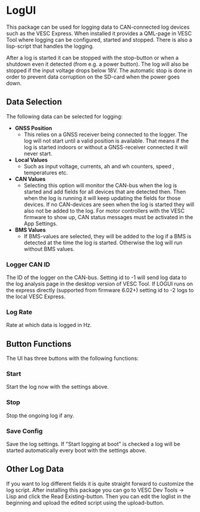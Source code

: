 # LogUI

This package can be used for logging data to CAN-connected log devices such as the VESC Express. When installed it provides a QML-page in VESC Tool where logging can be configured, started and stopped. There is also a lisp-script that handles the logging.

After a log is started it can be stopped with the stop-button or when a shutdown even it detected (from e.g. a power button). The log will also be stopped if the input voltage drops below 18V. The automatic stop is done in order to prevent data corruption on the SD-card when the power goes down.

## Data Selection

The following data can be selected for logging:

* **GNSS Position**
	- This relies on a GNSS receiver being connected to the logger. The log will not start until a valid position is available. That means if the log is started indoors or without a GNSS-receiver connected it will never start.
* **Local Values**
    - Such as input voltage, currents, ah and wh counters, speed , temperatures etc.
* **CAN Values**
    - Selecting this option will monitor the CAN-bus when the log is started and add fields for all devices that are detected then. Then when the log is running it will keep updating the fields for those devices. If no CAN-devices are seen when the log is started they will also not be added to the log. For motor controllers with the VESC firmware to show up, CAN status messages must be activated in the App Settings.
* **BMS Values**
	- If BMS-values are selected, they will be added to the log if a BMS is detected at the time the log is started. Otherwise the log will run without BMS values.

### Logger CAN ID

The ID of the logger on the CAN-bus. Setting id to -1 will send log data to the log analysis page in the desktop version of VESC Tool. If LOGUI runs on the express directly (supported from firmware 6.02+) setting id to -2 logs to the local VESC Express.

### Log Rate

Rate at which data is logged in Hz.

## Button Functions

The UI has three buttons with the following functions:

### Start

Start the log now with the settings above.

### Stop

Stop the ongoing log if any.

### Save Config

Save the log settings. If "Start logging at boot" is checked a log will be started automatically every boot with the settings above.

## Other Log Data

If you want to log different fields it is quite straight forward to customize the log script. After installing this package you can go to VESC Dev Tools -> Lisp and click the Read Existing-button. Then you can edit the loglist in the beginning and upload the edited script using the upload-button.
